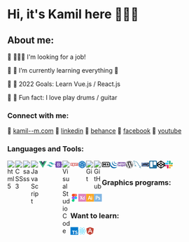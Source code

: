 # Hi, it's Kamil here 🙊🙈🙉

## About me:

🔸 👨🏻‍💻 I'm looking for a job!

🔹 🌱 I’m currently learning everything 🤯

🔸 🥅 2022 Goals: Learn Vue.js / React.js

🔹 🥁 Fun fact: I love play drums / guitar

### Connect with me:

🔸 [kamil--m.com](https://www.kamil--m.com/)
🔹 [linkedin](https://www.linkedin.com/in/kamil-malinowski-4034601b5/)
🔸 [behance](https://www.behance.net/kamilmalinowski)
🔹 [facebook](https://www.facebook.com/kams.malinowski)
🔸 [youtube](https://www.youtube.com/user/KamilAsomia)

### Languages and Tools:

<img align="left" alt="html5"                  width="18px" src="https://cdn.jsdelivr.net/gh/devicons/devicon/icons/html5/html5-original.svg" />
<img align="left" alt="CSS3"                   width="18px" src="https://cdn.jsdelivr.net/gh/devicons/devicon/icons/css3/css3-original.svg"  />
<img align="left" alt="sass"                   width="18px" src="https://cdn.jsdelivr.net/gh/devicons/devicon/icons/sass/sass-original.svg" />
<img align="left" alt="JavaScript"             width="18px" src="https://cdn.jsdelivr.net/gh/devicons/devicon/icons/javascript/javascript-original.svg"  />
<img align="left" alt="vuejs"                  width="18px" src="https://github.com/devicons/devicon/blob/master/icons/vuejs/vuejs-original.svg" />
<img align="left" alt="tailwindcss"            width="18px" src="https://github.com/devicons/devicon/blob/master/icons/tailwindcss/tailwindcss-plain.svg" />
<img align="left" alt="bootstrap"              width="18px" src="https://github.com/devicons/devicon/blob/master/icons/bootstrap/bootstrap-plain.svg" />
<img align="left" alt="Visual Studio Code"     width="18px" src="https://cdn.jsdelivr.net/gh/devicons/devicon/icons/vscode/vscode-original.svg"/>
<img align="left" alt="npm"                    width="18px" src="https://github.com/devicons/devicon/blob/master/icons/npm/npm-original-wordmark.svg" />
<img align="left" alt="webpack"                width="18px" src="https://github.com/devicons/devicon/blob/master/icons/webpack/webpack-plain.svg" />
<img align="left" alt="Git"                    width="18px" src="https://cdn.jsdelivr.net/gh/devicons/devicon/icons/git/git-original.svg"  />
<img align="left" alt="GitHub"                 width="18px" src="https://user-images.githubusercontent.com/3369400/139448065-39a229ba-4b06-434b-bc67-616e2ed80c8f.png" />
<img align="left" alt="markdown"               width="18px" src="https://github.com/devicons/devicon/blob/master/icons/markdown/markdown-original.svg" />
<img align="left" alt="jquery"                 width="18px" src="https://github.com/devicons/devicon/blob/master/icons/jquery/jquery-plain.svg" />
<img align="left" alt="woocommerce"            width="18px" src="https://github.com/devicons/devicon/blob/master/icons/woocommerce/woocommerce-plain.svg" />
<img align="left" alt="wordpress"              width="18px" src="https://github.com/devicons/devicon/blob/master/icons/wordpress/wordpress-plain.svg" />
<img align="left" alt="mysql"                  width="18px" src="https://github.com/devicons/devicon/blob/master/icons/mysql/mysql-plain.svg" />
<img align="left" alt="php"                    width="18px" src="https://github.com/devicons/devicon/blob/master/icons/php/php-original.svg" />
<img align="left" alt="trello"                 width="18px" src="https://github.com/devicons/devicon/blob/master/icons/trello/trello-plain.svg" />
<img align="left" alt="codepen"                width="18px" src="https://github.com/devicons/devicon/blob/master/icons/codepen/codepen-plain.svg" />
<img align="left" alt="slack"                  width="18px" src="https://github.com/devicons/devicon/blob/master/icons/slack/slack-original.svg" />

<br>

### Graphics programs:

<img align="left" alt="figma"                  width="18px" src="https://github.com/devicons/devicon/blob/master/icons/figma/figma-original.svg" />
<img align="left" alt="xd"                     width="18px" src="https://github.com/devicons/devicon/blob/master/icons/xd/xd-plain.svg" />
<img align="left" alt="illustrator"            width="18px" src="https://github.com/devicons/devicon/blob/master/icons/illustrator/illustrator-plain.svg" />
<img align="left" alt="photoshop"              width="18px" src="https://github.com/devicons/devicon/blob/master/icons/photoshop/photoshop-plain.svg" />

<br>

### Want to learn:

<img align="left" alt="typescript"             width="18px" src="https://github.com/devicons/devicon/blob/master/icons/typescript/typescript-plain.svg" />
<img align="left" alt="react"                  width="18px" src="https://github.com/devicons/devicon/blob/master/icons/react/react-original.svg" />
<img align="left" alt="angularjs"              width="18px" src="https://github.com/devicons/devicon/blob/master/icons/angularjs/angularjs-plain.svg" />
